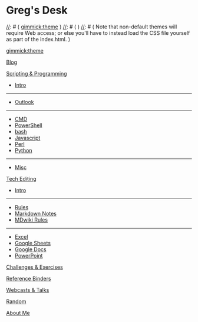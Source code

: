 [//]: # ( Name your wiki )
[//]: # ( )
[//]: # (     Do NOT remove the leading `#` character. )
[//]: # ( )
[//]: # ( For example: )
[//]: # ( )    
[//]: # (     # Greg's Desk )

# Greg's Desk

[//]: # ( Default theme )
[//]: # ( )
[//]: # ( See: http://dynalon.github.io/mdwiki/#!customizing.md#Theme_chooser )
[//]: # ( )
[//]: # ( For example: )
[//]: # ( )
[//]: # (     [gimmick:theme](slate) )
[//]: # ( )
[//]: # ( Note that non-default themes will require Web access; or else you'll have to instead load the CSS file yourself as part of the index.html. )

[gimmick:theme](slate_scheidel)

[//]: # ( Navigation )
[//]: # ( )
[//]: # ( See: http://dynalon.github.io/mdwiki/#!quickstart.md#Adding_a_navigation)

[Blog](pages/blog.md)

[Scripting &amp; Programming]()

  * [Intro](pages/scripting_and_programming/intro.md)
  - - - -
  * [Outlook](pages/scripting_and_programming/outlook.md)
  - - - -
  * [CMD](pages/scripting_and_programming/cmd.md)
  * [PowerShell](pages/scripting_and_programming/powershell.md)
  * [bash](pages/scripting_and_programming/bash.md)
  * [Javascript](pages/scripting_and_programming/javascript.md)
  * [Perl](pages/scripting_and_programming/perl.md)
  * [Python](pages/scripting_and_programming/python.md)
  - - - -
  * [Misc](pages/scripting_and_programming/misc.md)

[Tech Editing]()

  * [Intro](pages/tech_editing/intro.md)
  - - - -
  * [Rules](pages/tech_editing/rules.md)
  * [Markdown Notes](pages/tech_editing/markdown_notes.md)
  * [MDwiki Rules](pages/tech_editing/mdwiki_rules.md)
  - - - -
  * [Excel](pages/tech_editing/excel.md)
  * [Google Sheets](pages/tech_editing/google_sheets.md)
  * [Google Docs](pages/tech_editing/google_docs.md)
  * [PowerPoint](pages/tech_editing/power_point.md)

[Challenges &amp; Exercises](pages/challenges_and_exercises.md)

[Reference Binders](pages/reference_binders.md)

[Webcasts &amp; Talks](pages/webcasts_and_talks.md)

[Random](pages/random.md)

[About Me](pages/about_me.md)
